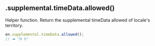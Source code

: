 ## .supplemental.timeData.allowed()

Helper function. Return the supplemental timeData allowed of locale's territory.

```javascript
en.supplemental.timeData.allowed();
// ➡ "H h"
```
